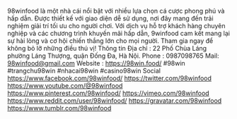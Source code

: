 98winfood là một nhà cái nổi bật với nhiều lựa chọn cá cược phong phú và hấp dẫn. Được thiết kế với giao diện dễ sử dụng, nơi đây mang đến trải nghiệm giải trí tối ưu cho người chơi. Với dịch vụ hỗ trợ khách hàng chuyên nghiệp và các chương trình khuyến mãi hấp dẫn, 9winfood cam kết mang lại sự hài lòng và cơ hội chiến thắng lớn cho mọi người. Tham gia ngay để không bỏ lỡ những điều thú vị!
Thông tin 
Địa chỉ : 22 Phố Chùa Láng phường Láng Thượng, quận Đống Đa, Hà Nội.
Phone : 0987098765
Mail: 98winfood@gmail.com
Website : https://98win.food/
#98win #trangchu98win #nhacai98win #casino98win
Social
https://www.facebook.com/98winfood/
https://twitter.com/98winfood
https://www.youtube.com/@98winfood
https://www.pinterest.com/98winfood/
https://vimeo.com/98winfood
https://www.reddit.com/user/98winfood/
https://gravatar.com/98winfood
https://www.tumblr.com/98winfood